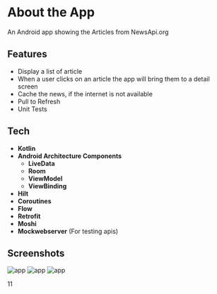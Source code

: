 # About the App
An Android app showing the Articles from NewsApi.org

## Features
- Display a list of article
- When a user clicks on an article the app will bring them to a detail screen
- Cache the news, if the internet is not available
- Pull to Refresh
- Unit Tests

## Tech
- **Kotlin**
- **Android Architecture Components**
  - **LiveData** 
  - **Room** 
  - **ViewModel** 
  - **ViewBinding**
- **Hilt**
- **Coroutines** 
- **Flow**
- **Retrofit**
- **Moshi** 
- **Mockwebserver** (For testing apis)
 
## Screenshots
![app](https://i.ibb.co/YZCCWXL/news1.png)
![app](https://i.ibb.co/hMvm65j/news2.png)
![app](https://i.ibb.co/k0syMqz/news3.png)

11
